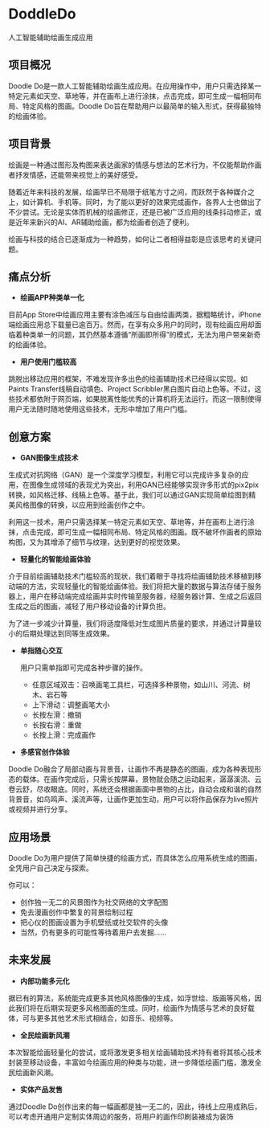 # DoddleDo

人工智能辅助绘画生成应用

## 项目概况

Doodle Do是一款人工智能辅助绘画生成应用。在应用操作中，用户只需选择某一特定元素如天空、草地等，并在画布上进行涂抹，点击完成，即可生成一幅相同布局、特定风格的图画。Doodle Do旨在帮助用户以最简单的输入形式，获得最独特的绘画体验。

 

## 项目背景

绘画是一种通过图形及构图来表达画家的情感与想法的艺术行为，不仅能帮助作画者抒发情感，还能带来视觉上的美好感受。

随着近年来科技的发展，绘画早已不局限于纸笔方寸之间，而跃然于各种媒介之上，如计算机、手机等。同时，为了能以更好的效果完成画作，各界人士也做出了不少尝试。无论是实体而机械的绘画修正，还是已被广泛应用的线条抖动修正，或是近年来新兴的AI、AR辅助绘画，都为绘画者创造了便利。

绘画与科技的结合已逐渐成为一种趋势，如何让二者相得益彰是应该思考的关键问题。 

 

## **痛点分析** 

- **绘画APP种类单一化**

目前App Store中绘画应用主要有涂色减压与自由绘画两类，据粗略统计，iPhone端绘画应用总下载量已逾百万。然而，在享有众多用户的同时，现有绘画应用却面临着种类单一的问题，其仍然基本遵循“所画即所得”的模式，无法为用户带来新奇的绘画体验。

- **用户使用门槛较高**

跳脱出移动应用的框架，不难发现许多出色的绘画辅助技术已经得以实现。如Paints Transfer线稿自动填色、Project Scribbler黑白图片自动上色等。不过，这些技术都依附于网页端，如果脱离性能优秀的计算机将无法运行。而这一限制使得用户无法随时随地使用这些技术，无形中增加了用户门槛。 

 

## 创意方案

- **GAN图像生成技术**

生成式对抗网络（GAN）是一个深度学习模型，利用它可以完成许多复杂的应用，在图像生成领域的表现尤为突出，利用GAN已经能够实现许多形式的pix2pix转换，如风格迁移、线稿上色等。基于此，我们可以通过GAN实现简单绘图到精美风格图像的转换，以应用到绘画创作之中。

利用这一技术，用户只需选择某一特定元素如天空、草地等，并在画布上进行涂抹，点击完成，即可生成一幅相同布局、特定风格的图画。既不破坏作画者的原始构图，又为其增添了细节与纹理，达到更好的视觉效果。 

- **轻量化的智能绘画体验**

介于目前绘画辅助技术门槛较高的现状，我们着眼于寻找将绘画辅助技术移植到移动端的方法，实现轻量化的智能绘画体验。我们将把大量的数据与算法存储于服务器上，用户在移动端完成绘画并实时传输至服务器，经服务器计算、生成之后返回生成之后的图画，减轻了用户移动设备的计算负担。

为了进一步减少计算量，我们将适度降低对生成图片质量的要求，并通过计算量较小的后期处理达到同等生成效果。 

- **单指随心交互** 

  用户只需单指即可完成各种步骤的操作。 	

  - 任意区域双击：召唤画笔工具栏，可选择多种景物，如山川、河流、树木、岩石等
  - 上下滑动：调整画笔大小 
  - 长按左滑：撤销
  - 长按右滑：重做
  - 长按上滑：完成画作 

- **多感官创作体验** 

Doodle Do融合了局部动画与背景音，让画作不再是静态的图画，成为各种表现形态的载体。在画作完成后，只需长按屏幕，景物就会随之运动起来，潺潺溪流、云卷云舒，尽收眼底。同时，系统还会根据画面中景物的占比，自动合成和谐的自然背景音，如鸟鸣声、溪流声等，让画作更加生动，用户可以将作品保存为live照片或视频并进行分享。

 

## 应用场景 

Doodle Do为用户提供了简单快捷的绘画方式，而具体怎么应用系统生成的图画，全凭用户自己决定与探索。

你可以：

- 创作独一无二的风景图作为社交网络的文字配图 
- 免去漫画创作中繁复的背景绘制过程
- 把心仪的图画设置为手机壁纸或社交软件的头像
- 当然，仍有更多的可能性等待着用户去发掘……

 

## 未来发展

- **内部功能多元化**

据已有的算法，系统能完成更多其他风格图像的生成，如浮世绘、版画等风格，因此我们将在后期实现更多风格图画的生成。同时，绘画作为情感与艺术的良好载体，可与更多其他艺术形式相结合，如音乐、视频等。 

- **全民绘画新风潮**

本次智能绘画轻量化的尝试，或将激发更多相关绘画辅助技术持有者将其核心技术封装至移动设备，丰富如今绘画应用的种类与功能，进一步降低绘画门槛，激发全民绘画新风潮。 

- **实体产品发售**

通过Doodle Do创作出来的每一幅画都是独一无二的，因此，待线上应用成熟后，可以考虑开通用户定制实体周边的服务，将用户的画作印刷装裱成为装饰